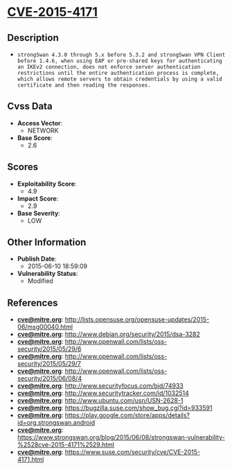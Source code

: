 
# [CVE-2015-4171](http://lists.opensuse.org/opensuse-updates/2015-06/msg00040.html)

## Description

- `strongSwan 4.3.0 through 5.x before 5.3.2 and strongSwan VPN Client before 1.4.6, when using EAP or pre-shared keys for authenticating an IKEv2 connection, does not enforce server authentication restrictions until the entire authentication process is complete, which allows remote servers to obtain credentials by using a valid certificate and then reading the responses.`

## Cvss Data

- **Access Vector**:
  - NETWORK
- **Base Score**:
  - 2.6

## Scores

- **Exploitability Score**:
  - 4.9
- **Impact Score**:
  - 2.9
- **Base Severity**:
  - LOW

## Other Information

- **Publish Date**:
  - 2015-06-10 18:59:09
- **Vulnerability Status**:
  - Modified

## References

- **cve@mitre.org**: http://lists.opensuse.org/opensuse-updates/2015-06/msg00040.html
- **cve@mitre.org**: http://www.debian.org/security/2015/dsa-3282
- **cve@mitre.org**: http://www.openwall.com/lists/oss-security/2015/05/29/6
- **cve@mitre.org**: http://www.openwall.com/lists/oss-security/2015/05/29/7
- **cve@mitre.org**: http://www.openwall.com/lists/oss-security/2015/06/08/4
- **cve@mitre.org**: http://www.securityfocus.com/bid/74933
- **cve@mitre.org**: http://www.securitytracker.com/id/1032514
- **cve@mitre.org**: http://www.ubuntu.com/usn/USN-2628-1
- **cve@mitre.org**: https://bugzilla.suse.com/show_bug.cgi?id=933591
- **cve@mitre.org**: https://play.google.com/store/apps/details?id=org.strongswan.android
- **cve@mitre.org**: https://www.strongswan.org/blog/2015/06/08/strongswan-vulnerability-%2528cve-2015-4171%2529.html
- **cve@mitre.org**: https://www.suse.com/security/cve/CVE-2015-4171.html
